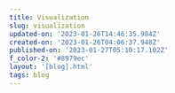 ```yaml
---
title: Visualization
slug: visualization
updated-on: '2023-01-26T14:46:35.984Z'
created-on: '2023-01-26T04:06:37.948Z'
published-on: '2023-01-27T05:10:17.102Z'
f_color-2: '#8979ec'
layout: '[blog].html'
tags: blog
---
```



